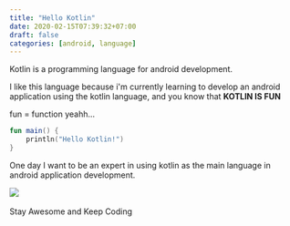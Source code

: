 ```yaml
---
title: "Hello Kotlin"
date: 2020-02-15T07:39:32+07:00
draft: false
categories: [android, language]
---
```


Kotlin is a programming language for android development.<!--more-->

I like this language because i'm currently learning to develop an android application using the kotlin language, and you know that **KOTLIN IS FUN**

fun = function yeahh...

```kotlin
fun main() {
    println("Hello Kotlin!")
}
```

One day I want to be an expert in using kotlin as the main language in android application development.

<img src="/uploads/helo-kotlin.png" style="display: block; margin: auto;">
<br>
Stay Awesome and Keep Coding

